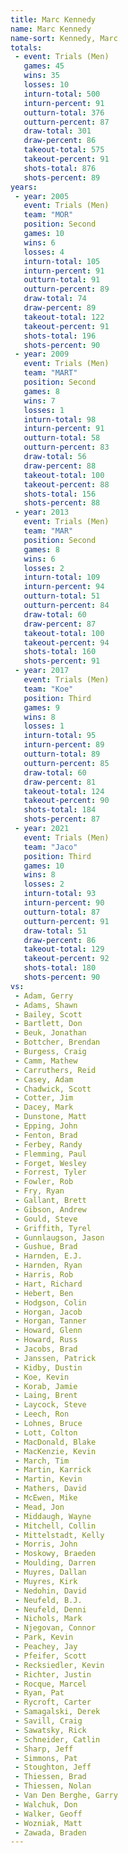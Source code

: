```yaml
---
title: Marc Kennedy
name: Marc Kennedy
name-sort: Kennedy, Marc
totals:
 - event: Trials (Men)
   games: 45
   wins: 35
   losses: 10
   inturn-total: 500
   inturn-percent: 91
   outturn-total: 376
   outturn-percent: 87
   draw-total: 301
   draw-percent: 86
   takeout-total: 575
   takeout-percent: 91
   shots-total: 876
   shots-percent: 89
years:
 - year: 2005
   event: Trials (Men)
   team: "MOR"
   position: Second
   games: 10
   wins: 6
   losses: 4
   inturn-total: 105
   inturn-percent: 91
   outturn-total: 91
   outturn-percent: 89
   draw-total: 74
   draw-percent: 89
   takeout-total: 122
   takeout-percent: 91
   shots-total: 196
   shots-percent: 90
 - year: 2009
   event: Trials (Men)
   team: "MART"
   position: Second
   games: 8
   wins: 7
   losses: 1
   inturn-total: 98
   inturn-percent: 91
   outturn-total: 58
   outturn-percent: 83
   draw-total: 56
   draw-percent: 88
   takeout-total: 100
   takeout-percent: 88
   shots-total: 156
   shots-percent: 88
 - year: 2013
   event: Trials (Men)
   team: "MAR"
   position: Second
   games: 8
   wins: 6
   losses: 2
   inturn-total: 109
   inturn-percent: 94
   outturn-total: 51
   outturn-percent: 84
   draw-total: 60
   draw-percent: 87
   takeout-total: 100
   takeout-percent: 94
   shots-total: 160
   shots-percent: 91
 - year: 2017
   event: Trials (Men)
   team: "Koe"
   position: Third
   games: 9
   wins: 8
   losses: 1
   inturn-total: 95
   inturn-percent: 89
   outturn-total: 89
   outturn-percent: 85
   draw-total: 60
   draw-percent: 81
   takeout-total: 124
   takeout-percent: 90
   shots-total: 184
   shots-percent: 87
 - year: 2021
   event: Trials (Men)
   team: "Jaco"
   position: Third
   games: 10
   wins: 8
   losses: 2
   inturn-total: 93
   inturn-percent: 90
   outturn-total: 87
   outturn-percent: 91
   draw-total: 51
   draw-percent: 86
   takeout-total: 129
   takeout-percent: 92
   shots-total: 180
   shots-percent: 90
vs:
 - Adam, Gerry
 - Adams, Shawn
 - Bailey, Scott
 - Bartlett, Don
 - Beuk, Jonathan
 - Bottcher, Brendan
 - Burgess, Craig
 - Camm, Mathew
 - Carruthers, Reid
 - Casey, Adam
 - Chadwick, Scott
 - Cotter, Jim
 - Dacey, Mark
 - Dunstone, Matt
 - Epping, John
 - Fenton, Brad
 - Ferbey, Randy
 - Flemming, Paul
 - Forget, Wesley
 - Forrest, Tyler
 - Fowler, Rob
 - Fry, Ryan
 - Gallant, Brett
 - Gibson, Andrew
 - Gould, Steve
 - Griffith, Tyrel
 - Gunnlaugson, Jason
 - Gushue, Brad
 - Harnden, E.J.
 - Harnden, Ryan
 - Harris, Rob
 - Hart, Richard
 - Hebert, Ben
 - Hodgson, Colin
 - Horgan, Jacob
 - Horgan, Tanner
 - Howard, Glenn
 - Howard, Russ
 - Jacobs, Brad
 - Janssen, Patrick
 - Kidby, Dustin
 - Koe, Kevin
 - Korab, Jamie
 - Laing, Brent
 - Laycock, Steve
 - Leech, Ron
 - Lohnes, Bruce
 - Lott, Colton
 - MacDonald, Blake
 - MacKenzie, Kevin
 - March, Tim
 - Martin, Karrick
 - Martin, Kevin
 - Mathers, David
 - McEwen, Mike
 - Mead, Jon
 - Middaugh, Wayne
 - Mitchell, Collin
 - Mittelstadt, Kelly
 - Morris, John
 - Moskowy, Braeden
 - Moulding, Darren
 - Muyres, Dallan
 - Muyres, Kirk
 - Nedohin, David
 - Neufeld, B.J.
 - Neufeld, Denni
 - Nichols, Mark
 - Njegovan, Connor
 - Park, Kevin
 - Peachey, Jay
 - Pfeifer, Scott
 - Recksiedler, Kevin
 - Richter, Justin
 - Rocque, Marcel
 - Ryan, Pat
 - Rycroft, Carter
 - Samagalski, Derek
 - Savill, Craig
 - Sawatsky, Rick
 - Schneider, Catlin
 - Sharp, Jeff
 - Simmons, Pat
 - Stoughton, Jeff
 - Thiessen, Brad
 - Thiessen, Nolan
 - Van Den Berghe, Garry
 - Walchuk, Don
 - Walker, Geoff
 - Wozniak, Matt
 - Zawada, Braden
---
```

